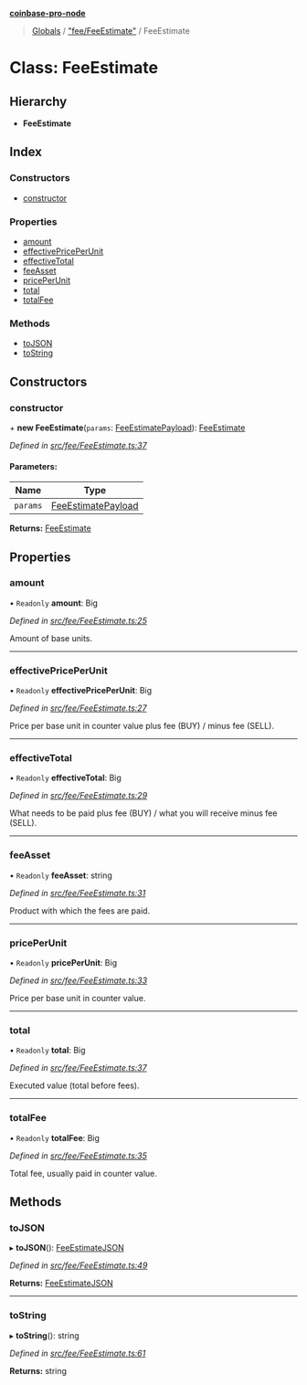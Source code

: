 **[coinbase-pro-node](../README.md)**

> [Globals](../globals.md) / ["fee/FeeEstimate"](../modules/_fee_feeestimate_.md) / FeeEstimate

# Class: FeeEstimate

## Hierarchy

- **FeeEstimate**

## Index

### Constructors

- [constructor](_fee_feeestimate_.feeestimate.md#constructor)

### Properties

- [amount](_fee_feeestimate_.feeestimate.md#amount)
- [effectivePricePerUnit](_fee_feeestimate_.feeestimate.md#effectivepriceperunit)
- [effectiveTotal](_fee_feeestimate_.feeestimate.md#effectivetotal)
- [feeAsset](_fee_feeestimate_.feeestimate.md#feeasset)
- [pricePerUnit](_fee_feeestimate_.feeestimate.md#priceperunit)
- [total](_fee_feeestimate_.feeestimate.md#total)
- [totalFee](_fee_feeestimate_.feeestimate.md#totalfee)

### Methods

- [toJSON](_fee_feeestimate_.feeestimate.md#tojson)
- [toString](_fee_feeestimate_.feeestimate.md#tostring)

## Constructors

### constructor

\+ **new FeeEstimate**(`params`: [FeeEstimatePayload](../interfaces/_fee_feeestimate_.feeestimatepayload.md)): [FeeEstimate](_fee_feeestimate_.feeestimate.md)

_Defined in [src/fee/FeeEstimate.ts:37](https://github.com/bennyn/coinbase-pro-node/blob/26bf4d8/src/fee/FeeEstimate.ts#L37)_

#### Parameters:

| Name     | Type                                                                        |
| -------- | --------------------------------------------------------------------------- |
| `params` | [FeeEstimatePayload](../interfaces/_fee_feeestimate_.feeestimatepayload.md) |

**Returns:** [FeeEstimate](_fee_feeestimate_.feeestimate.md)

## Properties

### amount

• `Readonly` **amount**: Big

_Defined in [src/fee/FeeEstimate.ts:25](https://github.com/bennyn/coinbase-pro-node/blob/26bf4d8/src/fee/FeeEstimate.ts#L25)_

Amount of base units.

---

### effectivePricePerUnit

• `Readonly` **effectivePricePerUnit**: Big

_Defined in [src/fee/FeeEstimate.ts:27](https://github.com/bennyn/coinbase-pro-node/blob/26bf4d8/src/fee/FeeEstimate.ts#L27)_

Price per base unit in counter value plus fee (BUY) / minus fee (SELL).

---

### effectiveTotal

• `Readonly` **effectiveTotal**: Big

_Defined in [src/fee/FeeEstimate.ts:29](https://github.com/bennyn/coinbase-pro-node/blob/26bf4d8/src/fee/FeeEstimate.ts#L29)_

What needs to be paid plus fee (BUY) / what you will receive minus fee (SELL).

---

### feeAsset

• `Readonly` **feeAsset**: string

_Defined in [src/fee/FeeEstimate.ts:31](https://github.com/bennyn/coinbase-pro-node/blob/26bf4d8/src/fee/FeeEstimate.ts#L31)_

Product with which the fees are paid.

---

### pricePerUnit

• `Readonly` **pricePerUnit**: Big

_Defined in [src/fee/FeeEstimate.ts:33](https://github.com/bennyn/coinbase-pro-node/blob/26bf4d8/src/fee/FeeEstimate.ts#L33)_

Price per base unit in counter value.

---

### total

• `Readonly` **total**: Big

_Defined in [src/fee/FeeEstimate.ts:37](https://github.com/bennyn/coinbase-pro-node/blob/26bf4d8/src/fee/FeeEstimate.ts#L37)_

Executed value (total before fees).

---

### totalFee

• `Readonly` **totalFee**: Big

_Defined in [src/fee/FeeEstimate.ts:35](https://github.com/bennyn/coinbase-pro-node/blob/26bf4d8/src/fee/FeeEstimate.ts#L35)_

Total fee, usually paid in counter value.

## Methods

### toJSON

▸ **toJSON**(): [FeeEstimateJSON](../interfaces/_fee_feeestimate_.feeestimatejson.md)

_Defined in [src/fee/FeeEstimate.ts:49](https://github.com/bennyn/coinbase-pro-node/blob/26bf4d8/src/fee/FeeEstimate.ts#L49)_

**Returns:** [FeeEstimateJSON](../interfaces/_fee_feeestimate_.feeestimatejson.md)

---

### toString

▸ **toString**(): string

_Defined in [src/fee/FeeEstimate.ts:61](https://github.com/bennyn/coinbase-pro-node/blob/26bf4d8/src/fee/FeeEstimate.ts#L61)_

**Returns:** string
